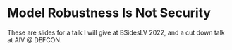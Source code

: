 # Model Robustness Is Not Security

These are slides for a talk I will give at BSidesLV 2022, and a cut down talk at AIV @ DEFCON.